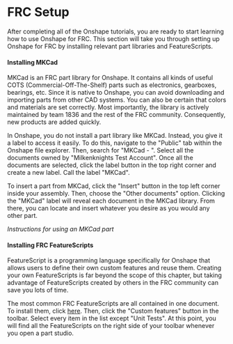 # FRC Setup

After completing all of the Onshape tutorials, you are ready to start learning how to use Onshape for FRC. This section will take you through setting up Onshape for FRC by installing relevant part libraries and FeatureScripts.

#### Installing MKCad

MKCad is an FRC part library for Onshape. It contains all kinds of useful COTS (Commercial-Off-The-Shelf) parts such as electronics, gearboxes, bearings, etc. Since it is native to Onshape, you can avoid downloading and importing parts from other CAD systems. You can also be certain that colors and materials are set correctly. Most importantly, the library is actively maintained by team 1836 and the rest of the FRC community. Consequently, new products are added quickly.

In Onshape, you do not install a part library like MKCad. Instead, you give it a label to access it easily. To do this, navigate to the "Public" tab within the Onshape file explorer. Then, search for "MKCad - ". Select all the documents owned by "Milkenknights Test Account". Once all the documents are selected, click the label button in the top right corner and create a new label. Call the label "MKCad".

To insert a part from MKCad, click the "Insert" button in the top left corner inside your assembly. Then, choose the "Other documents" option. Clicking the "MKCad" label will reveal each document in the MKCad library. From there, you can locate and insert whatever you desire as you would any other part.

&#x20;_Instructions for using an MKCad part_

#### Installing FRC FeatureScripts

FeatureScript is a programming language specifically for Onshape that allows users to define their own custom features and reuse them. Creating your own FeatureScripts is far beyond the scope of this chapter, but taking advantage of FeatureScripts created by others in the FRC community can save you lots of time.

The most common FRC FeatureScripts are all contained in one document. To install them, click [here](https://cad.onshape.com/documents/95c00401c440b44ad8799ef5/w/1f1ebce01a3b8eb6fa102975/e/763aab7b63ad3c30e7177daa). Then, click the "Custom features" button in the toolbar. Select every item in the list except "Unit Tests". At this point, you will find all the FeatureScripts on the right side of your toolbar whenever you open a part studio.
